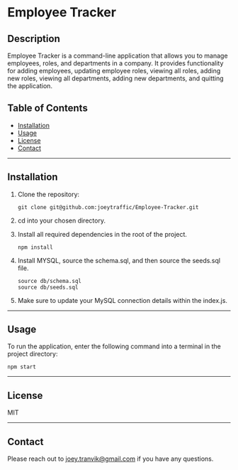 # Employee Tracker

## Description

Employee Tracker is a command-line application that allows you to manage employees, roles, and departments in a company. It provides functionality for adding employees, updating employee roles, viewing all roles, adding new roles, viewing all departments, adding new departments, and quitting the application.

## Table of Contents

- [Installation](#installation)
- [Usage](#usage)
- [License](#license)
- [Contact](#contact)

---

## Installation

1. Clone the repository:

   ```
   git clone git@github.com:joeytraffic/Employee-Tracker.git
   ```

2. cd into your chosen directory.

3. Install all required dependencies in the root of the project.

   ```
   npm install
   ```

4. Install MYSQL, source the schema.sql, and then source the seeds.sql file.

   ```
   source db/schema.sql
   source db/seeds.sql
   ```

5. Make sure to update your MySQL connection details within the index.js.

---

## Usage

To run the application, enter the following command into a terminal in the project directory:

```
npm start
```

---

## License

MIT

---

## Contact

Please reach out to joey.tranvik@gmail.com if you have any questions.
